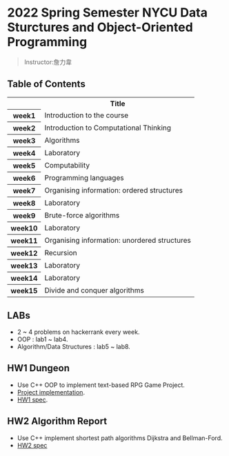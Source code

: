 # 2022 Spring Semester NYCU Data Sturctures and Object-Oriented Programming
>Instructor:詹力韋

## Table of Contents
<table>
    <tr><th></th><th>Title</th></tr>
	<tr><th>week1</th><td>Introduction to the course</td></tr>
	<tr><th>week2</th><td>Introduction to Computational Thinking</td></tr>
	<tr><th>week3</th><td>Algorithms</td></tr>
	<tr><th>week4</th><td>Laboratory</td></tr>
	<tr><th>week5</th><td>Computability</td></tr>
	<tr><th>week6</th><td>Programming languages</td></tr>
	<tr><th>week7</th><td>Organising information: ordered structures</td></tr>
	<tr><th>week8</th><td>Laboratory</td></tr>
	<tr><th>week9</th><td>Brute-force algorithms</td></tr>
	<tr><th>week10</th><td>Laboratory</td></tr>
	<tr><th>week11</th><td>Organising information: unordered structures</td></tr>
	<tr><th>week12</th><td>Recursion</td></tr>
	<tr><th>week13</th><td>Laboratory</td></tr>
	<tr><th>week14</th><td>Laboratory</td></tr>
	<tr><th>week15</th><td>Divide and conquer algorithms</td></tr>
</table>

## LABs
- 2 ~ 4 problems on hackerrank every week.
- OOP : lab1 ~ lab4.
- Algorithm/Data Structures : lab5 ~ lab8.

## HW1 Dungeon
- Use C++ OOP to implement text-based RPG Game Project.
- [Project implementation](https://github.com/HaKkaz/NYCU-data-sturctures-and-oop/tree/main/HW1_Dungeon).
- [HW1 spec](https://github.com/HaKkaz/NYCU-data-sturctures-and-oop/blob/main/HW1_Dungeon/%5BDungeon%5D%20Spec.pdf).

## HW2 Algorithm Report
- Use C++ implement shortest path algorithms Dijkstra and Bellman-Ford.
- [HW2 spec](https://github.com/HaKkaz/NYCU-data-sturctures-and-oop/blob/main/HW2_Algorithm/HW2_spec.pdf)
